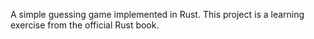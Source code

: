 A simple guessing game implemented in Rust.
This project is a learning exercise from the official Rust book.
